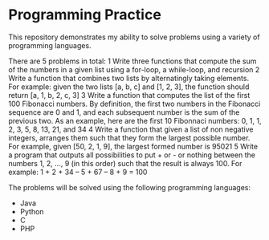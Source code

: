 # **Programming Practice**
This repository demonstrates my ability to solve problems using a variety of programming languages. 

There are 5 problems in total:
1 Write three functions that compute the sum of the numbers in a given list using a for-loop, a while-loop, and recursion
2 Write a function that combines two lists by alternatingly taking elements. For example: given the two lists [a, b, c] and [1, 2, 3], the function should return [a, 1, b, 2, c, 3]
3 Write a function that computes the list of the first 100 Fibonacci numbers. By definition, the first two numbers in the Fibonacci sequence are 0 and 1, and each subsequent number is the sum of the previous two. As an example, here are the first 10 Fibonnaci numbers: 0, 1, 1, 2, 3, 5, 8, 13, 21, and 34
4 Write a function that given a list of non negative integers, arranges them such that they form the largest possible number. For example, given [50, 2, 1, 9], the largest formed number is 95021
5 Write a program that outputs all possibilities to put + or - or nothing between the numbers 1, 2, ..., 9 (in this order) such that the result is always 100. For example: 1 + 2 + 34 – 5 + 67 – 8 + 9 = 100


The problems will be solved using the following programming languages:
- Java
- Python
- C
- PHP
